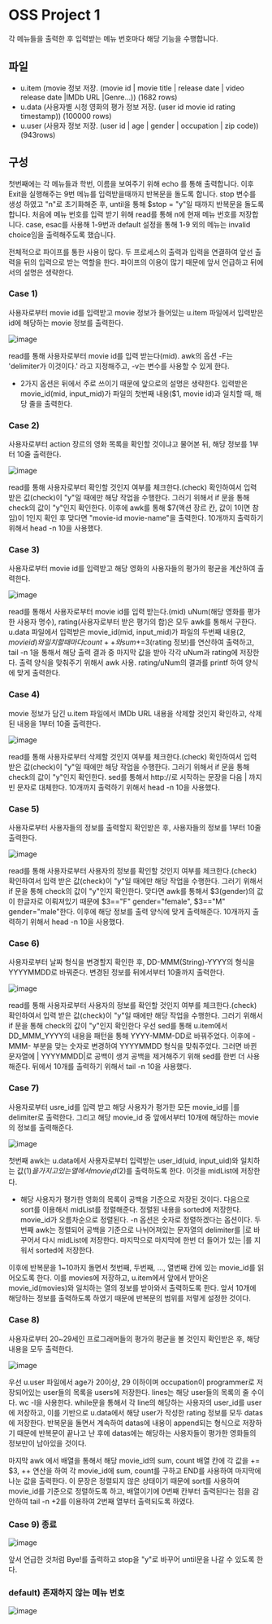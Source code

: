 # OSS Project 1
각 메뉴들을 출력한 후 입력받는 메뉴 번호마다 해당 기능을 수행합니다.

## 파일
* u.item (movie 정보 저장. (movie id | movie title | release date | video release date |IMDb URL |Genre…)) (1682 rows)
* u.data (사용자별 시청 영화의 평가 정보 저장. (user id  movie id  rating  timestamp)) (100000 rows)
* u.user (사용자 정보 저장. (user id | age | gender | occupation | zip code)) (943rows)

## 구성
첫번째에는 각 메뉴들과 학번, 이름을 보여주기 위해 echo 를 통해 출력합니다.
이후 Exit을 실행해주는 9번 메뉴를 입력받을때까지 반복문을 돌도록 합니다. 
stop 변수를 생성 하였고 "n"로 초기화해준 후, until을 통해 $stop = "y"일 때까지 반복문을 돌도록 합니다.
처음에 메뉴 번호를 입력 받기 위해 read를 통해 n에 현재 메뉴 번호를 저장합니다.
case, esac를 사용해 1-9번과 default 설정을 통해 1-9 외의 메뉴는 invalid choice임을 출력해주도록 했습니다.

전체적으로 파이프를 통한 사용이 많다. 두 프로세스의 출력과 입력을 연결하여 앞선 출력을 뒤의 입력으로 받는 역할을 한다.
파이프의 이용이 많기 때문에 앞서 언급하고 뒤에서의 설명은 생략한다.




### Case 1)
사용자로부터 movie id를 입력받고 movie 정보가 들어있는 u.item 파일에서 입력받은 id에 해당하는 movie 정보를 출력한다.

![image](https://github.com/using2/OpenSourcePrj1/assets/136972840/29013524-81cf-4560-b50c-fafc96bd266e)

read를 통해 사용자로부터 movie id를 입력 받는다(mid).
awk의 옵션 -F는 'delimiter가 이것이다.' 라고 지정해주고, -v는 변수를 사용할 수 있게 한다.
* 2가지 옵션은 뒤에서 주로 쓰이기 때문에 앞으로의 설명은 생략한다.
입력받은 movie_id(mid, input_mid)가 파일의 첫번째 내용($1, movie id)과 일치할 때, 해당 줄을 출력한다.



### Case 2)
사용자로부터 action 장르의 영화 목록을 확인할 것이냐고 물어본 뒤, 해당 정보를 1부터 10줄 출력한다.

![image](https://github.com/using2/OpenSourcePrj1/assets/136972840/a9904de0-8c2d-48e6-b747-9eb95c58e253)

read를 통해 사용자로부터 확인할 것인지 여부를 체크한다.(check)
확인하여서 입력 받은 값(check)이 "y"일 때에만 해당 작업을 수행한다. 
그러기 위해서 if 문을 통해 check의 값이 "y"인지 확인한다.
이후에 awk를 통해 $7(액션 장르 칸, 값이 1이면 참임)이 1인지 확인 후 맞다면 "movie-id movie-name"을 출력한다.
10개까지 출력하기 위해서 head -n 10을 사용했다.



### Case 3)
사용자로부터 movie id를 입력받고 해당 영화의 사용자들의 평가의 평균을 계산하여 출력한다.

![image](https://github.com/using2/OpenSourcePrj1/assets/136972840/7c7f3698-7f6c-47e3-8f7d-b274b9874026)

read를 통해서 사용자로부터 movie id를 입력 받는다.(mid)
uNum(해당 영화를 평가한 사용자 명수), rating(사용자로부터 받은 평가의 합)은 모두 awk를 통해서 구한다.
u.data 파일에서 입력받은 movie_id(mid, input_mid)가 파일의 두번째 내용($2, movie id)와 일치할 때마다 
count++와 sum+=$3(rating 정보)를 연산하여 출력하고, 
tail -n 1을 통해서 해당 출력 결과 중 마지막 값을 받아 각각 uNum과 rating에 저장한다.
출력 양식을 맞춰주기 위해서 awk 사용. rating/uNum의 결과를 printf 하여 양식에 맞게 출력한다.



### Case 4)
movie 정보가 담긴 u.item 파일에서 IMDb URL 내용을 삭제할 것인지 확인하고, 삭제된 내용을 1부터 10줄 출력한다.

![image](https://github.com/using2/OpenSourcePrj1/assets/136972840/5bff58fd-73d4-4730-96ee-2534cc492867)

read를 통해 사용자로부터 삭제할 것인지 여부를 체크한다.(check)
확인하여서 입력 받은 값(check)이 "y"일 때에만 해당 작업을 수행한다. 
그러기 위해서 if 문을 통해 check의 값이 "y"인지 확인한다.
sed를 통해서 http://로 시작하는 문장을 다음 | 까지 빈 문자로 대체한다.
10개까지 출력하기 위해서 head -n 10을 사용했다.



### Case 5)
사용자로부터 사용자들의 정보를 출력할지 확인받은 후, 사용자들의 정보를 1부터 10줄 출력한다.

![image](https://github.com/using2/OpenSourcePrj1/assets/136972840/cdc6ed9c-1386-41ce-8dcb-1aa83180b462)

read를 통해 사용자로부터 사용자의 정보를 확인할 것인지 여부를 체크한다.(check)
확인하여서 입력 받은 값(check)이 "y"일 때에만 해당 작업을 수행한다. 
그러기 위해서 if 문을 통해 check의 값이 "y"인지 확인한다.
맞다면 awk를 통해서 $3(gender)의 값이 한글자로 이뤄져있기 때문에 $3=="F" gender="female", $3=="M" gender="male"한다.
이후에 해당 정보를 출력 양식에 맞게 출력해준다.
10개까지 출력하기 위해서 head -n 10을 사용했다.



### Case 6)
사용자로부터 날짜 형식을 변경할지 확인한 후, DD-MMM(String)-YYYY의 형식을 YYYYMMDD로 바꿔준다.
변경된 정보를 뒤에서부터 10줄까지 출력한다.

![image](https://github.com/using2/OpenSourcePrj1/assets/136972840/4e634e9d-430e-470a-b213-4ad758297669)

read를 통해 사용자로부터 사용자의 정보를 확인할 것인지 여부를 체크한다.(check)
확인하여서 입력 받은 값(check)이 "y"일 때에만 해당 작업을 수행한다. 
그러기 위해서 if 문을 통해 check의 값이 "y"인지 확인한다
우선 sed를 통해 u.item에서 DD_MMM_YYYY의 내용을 패턴을 통해 YYYY-MMM-DD로 바꿔주었다.
이후에 -MMM- 부분을 맞는 숫자로 변경하여 YYYYMMDD 형식을 맞춰주었다.
그러면 바뀐 문자열에 | YYYYMMDD|로 공백이 생겨 공백을 제거해주기 위해 sed를 한번 더 사용해준다.
뒤에서 10개를 출력하기 위해서 tail -n 10을 사용했다.



### Case 7)
사용자로부터 usre_id를 입력 받고 해당 사용자가 평가한 모든 movie_id를 |를 delimiter로 출력한다.
그리고 해당 movie_id 중 앞에서부터 10개에 해당하는 movie의 정보를 출력해준다.

![image](https://github.com/using2/OpenSourcePrj1/assets/136972840/0f731855-474d-4a52-a5cf-38fee1f59719)

첫번째 awk는 u.data에서 사용자로부터 입력받는 user_id(uid, input_uid)와 일치하는 값($1)을 가지고 있는 열에서 
movie_id($2)를 출력하도록 한다. 이것을 midList에 저장한다.
* 해당 사용자가 평가한 영화의 목록이 공백을 기준으로 저장된 것이다.
다음으로 sort를 이용해서 midList를 정렬해준다. 정렬된 내용을 sorted에 저장한다.
movie_id가 오름차순으로 정렬된다. -n 옵션은 숫자로 정렬하겠다는 옵션이다.
두번째 awk는 정렬되어 공백을 기준으로 나뉘어져있는 문자열의 delimiter를 |로 바꾸어서 다시 midList에 저장한다.
마지막으로 마지막에 한번 더 들어가 있는 |를 지워서 sorted에 저장한다.

이후에 반복문을 1~10까지 돌면서 첫번째, 두번째, ..., 열번째 칸에 있는 movie_id를 읽어오도록 한다.
이를 movies에 저장하고, u.item에서 앞에서 받아온 movie_id(movies)와 일치하는 열의 정보를 받아와서 출력하도록 한다.
앞서 10개에 해당하는 정보를 출력하도록 하였기 때문에 반복문의 범위를 저렇게 설정한 것이다.



### Case 8)
사용자로부터 20~29세인 프로그래머들의 평가의 평균을 볼 것인지 확인받은 후, 해당 내용을 모두 출력한다.

![image](https://github.com/using2/OpenSourcePrj1/assets/136972840/7887c58f-6d9a-4261-b014-b6f7ea41bb5a)

우선 u.user 파일에서 age가 20이상, 29 이하이며 occupation이 programmer로 저장되어있는 user들의 목록을 users에 저장한다.
lines는 해당 user들의 목록의 줄 수이다. wc -l을 사용한다.
while문을 통해서 각 line의 해당하는 사용자의 user_id를 user에 저장하고,
이를 기반으로 u.data에서 해당 user가 작성한 rating 정보를 모두 datas에 저장한다.
반복문을 돌면서 계속하여 datas에 내용이 append되는 형식으로 저장하기 때문에 
반복문이 끝나고 난 후에 datas에는 해당하는 사용자들이 평가한 영화들의 정보만이 남아있을 것이다.

마지막 awk 에서 배열을 통해서 해당 movie_id의 sum, count 배열 칸에 각 값을 += $3, ++ 연산을 하여 
각 movie_id에 sum, count를 구하고 END를 사용하여 마지막에 나눈 값을 출력한다.
이 문장은 정렬되지 않은 상태이기 때문에 sort를 사용하여 movie_id를 기준으로 정렬하도록 하고,
배열이기에 0번째 칸부터 출력된다는 점을 감안하여 tail -n +2를 이용하여 2번째 열부터 출력되도록 하였다.



### Case 9) 종료

![image](https://github.com/using2/OpenSourcePrj1/assets/136972840/c59fc115-7b56-47b5-b52f-d0cab034d4ea)

앞서 언급한 것처럼 Bye!를 출력하고 stop을 "y"로 바꾸어 until문을 나갈 수 있도록 한다.



### default) 존재하지 않는 메뉴 번호

![image](https://github.com/using2/OpenSourcePrj1/assets/136972840/9220cff9-028c-4620-850f-c014cf12da82)












